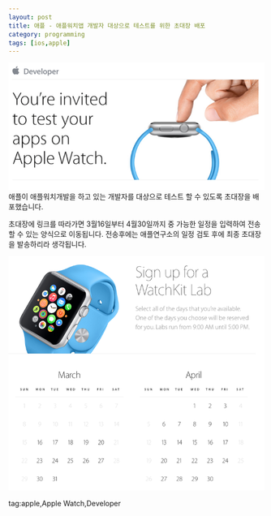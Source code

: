 ```yaml
---
layout: post
title: 애플 - 애플워치앱 개발자 대상으로 테스트를 위한 초대장 배포
category: programming
tags: [ios,apple]
---
```

![apple watch developer invite](/images/posts/apple_watch_developer_invite_01.png)
애플이 애플워치개발을 하고 있는 개발자를 대상으로 테스트 할 수 있도록 초대장을 배포했습니다.

초대장에 링크를 따라가면 3월16일부터 4월30일까지 중 가능한 일정을 입력하여 전송할 수 있는 양식으로 이동됩니다. 전송후에는 애플연구소의 일정 검토 후에 최종 초대장을 발송하리라 생각됩니다.

![apple watch developer invite](/images/posts/apple_watch_developer_invite_02.png)

tag:apple,Apple Watch,Developer